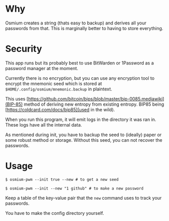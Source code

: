 # Why

Osmium creates a string (thats easy to backup) and derives all your passwords from that. This is marginally better to having to store everything.

# Security

This app runs but its probably best to use BitWarden or 1Password as a password manager at the moment.

Currently there is no encryption, but you can use any encryption tool to encrypt the mnemonic seed which is stored at `$HOME/.config/osmium/mnemonic.backup` in plaintext.

This uses [https://github.com/bitcoin/bips/blob/master/bip-0085.mediawiki](BIP-85) method of deriving new entropy from existing entropy. BIP85 being [https://coldcard.com/docs/bip85](used in the wild).

When you run this program, it will emit logs in the directory it was ran in. These logs have all the internal data.

As mentioned during init, you have to backup the seed to (ideally) paper or some robust method or storage. Without this seed, you can not recover the passwords.

# Usage 

`$ osmium-pwm --init true --new # to get a new seed`

`$ osmium-pwm --init --new "1 github" # to make a new password`

Keep a table of the key-value pair that the `new` command uses to track your passwords.

You have to make the config directory yourself.
